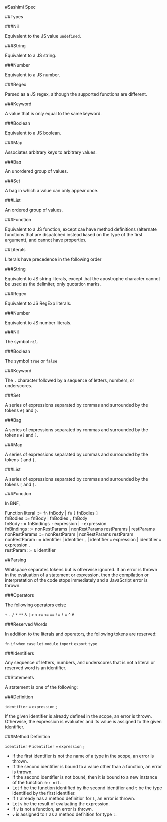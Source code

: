 #Sashimi Spec

##Types

###Nil

Equivalent to the JS value `undefined`.

###String

Equivalent to a JS string.

###Number

Equivalent to a JS number.

###Regex

Parsed as a JS regex, although the supported functions are different.

###Keyword

A value that is only equal to the same keyword.

###Boolean

Equivalent to a JS boolean.

###Map

Associates arbitrary keys to arbitrary values.

###Bag

An unordered group of values.

###Set

A bag in which a value can only appear once.

###List

An ordered group of values.

###Function

Equivalent to a JS function, except can have method definitions (alternate functions that are dispatched instead based on the type of the first argument), and cannot have properties.

##Literals

Literals have precedence in the following order

###String

Equivalent to JS string literals, except that the apostrophe character cannot be used as the delimiter, only quotation marks.

###Regex

Equivalent to JS RegExp literals.

###Number

Equivalent to JS number literals.

###Nil

The symbol `nil`.

###Boolean

The symbol `true` or `false`

###Keyword

The `.` character followed by a sequence of letters, numbers, or underscores.

###Set

A series of expressions separated by commas and surrounded by the tokens `#{` and `}`.

###Bag

A series of expressions separated by commas and surrounded by the tokens `#[` and `]`.

###Map

A series of expressions separated by commas and surrounded by the tokens `{` and `}`.

###List

A series of expressions separated by commas and surrounded by the tokens `[` and `]`.

###Function

In BNF,

Function literal ::= `fn` fnBody | `fn` `[` fnBodies `]`  
fnBodies ::= fnBody | fnBodies `,` fnBody  
fnBody ::= fnBindings `:` expression | `:` expression  
fnBindings ::= nonRestParams | nonRestParams restParams | restParams  
nonRestParams ::= nonRestParam | nonRestParams restParam  
nonRestParam ::= identifier | identifier `,` | identifier `=` expression | identifier `=` expression `,`  
restParam ::= `&` identifier

##Parsing

Whitspace separates tokens but is otherwise ignored. If an error is thrown in the evaluation of a statement or expression, then the compilation or interpretation of the code stops immediately and a JavaScript error is thrown.

###Operators

The following operators exist:

`+` `-` `/` `*` `**` `&` `|` `>` `<` `>=` `<=` `==` `!=` `!` `=` `^` `#`

###Reserved Words

In addition to the literals and operators, the following tokens are reserved:

`fn` `if` `when` `case` `let` `module` `import` `export` `type`

###Identifiers

Any sequence of letters, numbers, and underscores that is not a literal or reserved word is an identifier.

##Statements

A statement is one of the following:

###Definition

`identifier` `=` `expression` `;`

If the given identifier is already defined in the scope, an error is thrown. Otherwise, the expression is evaluated and its value is assigned to the given identifier.

###Method Definition

`identifier` `#` `identifier` `=` `expression` `;`

- If the first identifier is not the name of a type in the scope, an error is thrown.
- If the second identifier is bound to a value other than a function, an error is thrown.
- If the second identifier is not bound, then it is bound to a new instance of the function `fn: nil`.
- Let `f` be the function identified by the second identifier and `t` be the type identified by the first identifier.
- If `f` already has a method definition for `t`, an error is thrown.
- Let `v` be the result of evaluating the expression.
- If `v` is not a function, an error is thrown.
- `v` is assigned to `f` as a method definition for type `t`.
